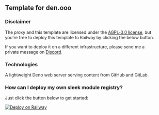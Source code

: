 ## Template for den.ooo

### Disclaimer

The proxy and this template are licensed under the [AGPL-3.0 license](https://github.com/dendotooo/proxy/blob/main/license), but you're free to deploy this template to Railway by clicking the below button.

If you want to deploy it on a different infrastructure, please send me a private message on [Discord](https://den.ooo/discord).

### Technologies

A lightweight Deno web server serving content from GitHub and GitLab.

### How can I deploy my own sleek module registry?

Just click the button below to get started:

[![Deploy on Railway](https://railway.app/button.svg)](https://railway.app/template/zHcmpg?referralCode=_LFOM3)
